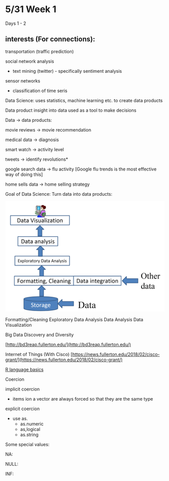 # 5/31 Week 1

Days 1 - 2

## interests (For connections):

transportation (traffic prediction) 

social network analysis

- text mining (twitter) - specifically sentiment analysis

sensor networks

- classification of time seris

Data Science: uses statistics, machine learning etc. to create data products

Data product insight into data used as a tool to make decisions

Data → data products: 

movie reviews → movie recommendation

medical data → diagnosis

smart watch → activity level

tweets → identify revolutions*

google search data → flu activity [Google flu trends is the most effective way of doing this]

home sells data → home selling strategy

Goal of Data Science: 
Turn data into data products:

![Untitled](5%2031%20Week%201%208ce8be6e351f46f18701ddc2e6a3f063/Untitled.png)

Formatting/Cleaning
Exploratory Data Analysis
Data Analysis
Data Visualization

Big Data Discovery and Diversity

[http://bd3reap.fullerton.edu/](http://bd3reap.fullerton.edu/)

Internet of Things (With Cisco)
[https://news.fullerton.edu/2018/02/cisco-grant/](https://news.fullerton.edu/2018/02/cisco-grant/)

[R language basics](5%2031%20Week%201%208ce8be6e351f46f18701ddc2e6a3f063/R%20language%20basics%208acd6bd5cf6e4b1a8c74c28debc9c17a.md)

Coercion

implicit coercion

- items ion a vector are always forced so that they are the same type

explicit coercion

- use as.
    - as.numeric
    - as,logical
    - as.string
    

Some special values:

NA:

NULL: 

INF: